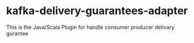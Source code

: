 # kafka-delivery-guarantees-adapter
This is the Java/Scala Plugin for handle consumer producer delivary gurantee 
